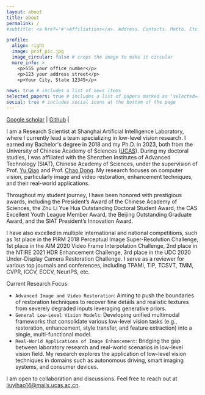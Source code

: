 ```yaml
---
layout: about
title: about
permalink: /
#subtitle: <a href='#'>Affiliations</a>. Address. Contacts. Motto. Etc.

profile:
  align: right
  image: prof_pic.jpg
  image_circular: false # crops the image to make it circular
  more_info: >
    <p>555 your office number</p>
    <p>123 your address street</p>
    <p>Your City, State 12345</p>

news: true # includes a list of news items
selected_papers: true # includes a list of papers marked as "selected={true}"
social: true # includes social icons at the bottom of the page
---
```


[Google scholar](https://scholar.google.com/citations?user=WRIYcNwAAAAJ&hl=en) | [Github](https://github.com/lyh-18) | 

I am a Research Scientist at Shanghai Artificial Intelligence Laboratory, where I currently lead a team specializing in low-level vision research. I earned my Bachelor's degree in 2018 and my Ph.D. in 2023, both from the University of Chinese Academy of Sciences ([UCAS](http://www.ucas.ac.cn/)). During my doctoral studies, I was affiliated with the Shenzhen Institutes of Advanced Technology (SIAT), Chinese Academy of Sciences, under the supervision of Prof. [Yu Qiao](https://scholar.google.com/citations?user=gFtI-8QAAAAJ&hl=en) and Prof. [Chao Dong](https://scholar.google.com/citations?user=OSDCB0UAAAAJ&hl=en). My research focuses on computer vision, particularly image and video restoration, enhancement techniques, and their real-world applications.

Throughout my student journey, I have been honored with prestigious awards, including the President’s Award of the Chinese Academy of Sciences, the Zhu Li Yue Hua Outstanding Doctoral Student Award, the CAS Excellent Youth League Member Award, the Beijing Outstanding Graduate Award, and the SIAT President’s Innovation Award. 

I have also excelled in multiple international and national competitions, such as 1st place in the PIRM 2018 Perceptual Image Super-Resolution Challenge, 1st place in the AIM 2020 Video Frame Interpolation Challenge, 2nd place in the NTIRE 2021 HDR Enhancement Challenge, 3rd place in the UDC 2020 Under-Display Camera Restoration Challenge. I serve as a reviewer for various top journals and conferences, including TPAMI, TIP, TCSVT, TMM, CVPR, ICCV, ECCV, NeurIPS, etc.

Current Research Focus:
- `Advanced Image and Video Restoration`: Aiming to push the boundaries of restoration techniques to recover fine details and realistic textures from severely degraded inputs leveraging generative priors.
- `General Low-Level Vision Models`: Developing unified multimodal frameworks that consolidate various low-level vision tasks (e.g., restoration, enhancement, style transfer, and feature extraction) into a single, multi-functional model.
- `Real-World Applications of Image Enhancement`: Bridging the gap between laboratory research and real-world scenarios in low-level vision field. My research explores the application of low-level vision techniques in domains such as autonomous driving, smart imaging systems, and consumer devices. 

I am open to collaboration and discussions. Feel free to reach out at liuyihao14@mails.ucas.ac.cn.
